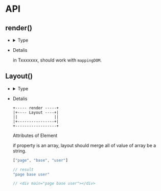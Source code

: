 # API

## render()

- <details>
  <summary>Type</summary>
  
  ```ts
  ```
</details>

- Detalis

    in Txxxxxxx, should work with `mappingDOM`.

## Layout()

- <details>
  <summary>Type</summary>
  
  ```ts
  ```
</details>

- Detalis
    ```
    +----- render -----+
    |+---- Layout ----+|
    ||                ||
    |+----------------+|
    +------------------+
    ```

    Attributes of Element

    if property is an array, layout should merge all of value of array be a string.

    ```js
    ["page", "base", "user"]

    // result
    "page base user"

    // <div main="page base user"></div>
    ```
